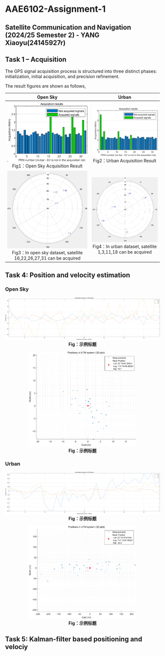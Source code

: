 # AAE6102-Assignment-1
## Satellite Communication and Navigation (2024/25 Semester 2) - YANG Xiaoyu(24145927r)

## Task 1 – Acquisition
The GPS signal acquisition process is structured into three distinct phases: initialization, initial acquisition, and precision refinement.


The result figures are shown as follows,

| Open Sky | Urban |
|:--------:|:-----:|
| <img src="sky/S-fig-101.png" alt="左图" width="350"> <br> Fig1：Open Sky Acquisition Result| <img src="urban/U-fig2.png" alt="右图" width="350"> <br> Fig2：Urban Acquisition Result|
| <img src="sky/Sky PDOP.png" alt="左图" width="350"> <br> Fig3：In open sky dataset, satellite 16,22,26,27,31 can be acquired| <img src="urban/Urban PDOP.png" alt="右图" width="350"> <br> Fig4：In urban dataset, satellite 1,3,11,18 can be acquired|



## Task 4: Position and velocity estimation

### Open Sky

<p align="center">
    <img src="sky/WSL-sky-enu.png" alt="示例图片" width="600">
    <br>  
    <strong>Fig：示例标题</strong>
</p>
<p align="center">
    <img src="sky/WSL-sky-positions.png" alt="示例图片" width="350">
    <br>  
    <strong>Fig：示例标题</strong>
</p>


### Urban

<p align="center">
    <img src="urban/WSL-urban-enu.png" alt="示例图片" width="600">
    <br>  
    <strong>Fig：示例标题</strong>
</p>
<p align="center">
    <img src="urban/WSL-urban-positions.png" alt="示例图片" width="350">
    <br>  
    <strong>Fig：示例标题</strong>
</p>

## Task 5: Kalman-filter based positioning and velociy